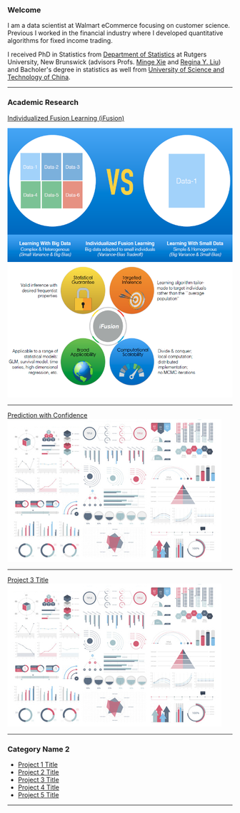 ### Welcome

I am a data scientist at Walmart eCommerce focusing on customer science. Previous I worked in the financial industry where I developed quantitative algorithms for fixed income trading.
  
	      
I received PhD in Statistics from <a href="http://stat.rutgers.edu/"> Department of Statistics</a> at Rutgers University, New Brunswick</a> (advisors Profs. <a href="http://www.stat.rutgers.edu/home/mxie/">Minge Xie</a> and <a href="http://www.stat.rutgers.edu/joomlatools-files/docman-files/Liu-CV-05-2015.pdf">Regina Y. Liu</a>) and Bacholer's degree in statistics as well from <a href="http://www.ustc.edu.cn/">University of Science and Technology of China</a>.

---

### Academic Research 

[Individualized Fusion Learning (iFusion)](/sample_page)

<img src="images/idea.png?raw=true" width="600" height="300"/>

<img src="images/pros.png?raw=true" width="600" height="300"/>

---
[Prediction with Confidence](/pdf/sample_presentation.pdf)
<img src="images/dummy_thumbnail.jpg?raw=true"/>

---
[Project 3 Title](http://example.com/)
<img src="images/dummy_thumbnail.jpg?raw=true"/>

---

### Category Name 2

- [Project 1 Title](http://example.com/)
- [Project 2 Title](http://example.com/)
- [Project 3 Title](http://example.com/)
- [Project 4 Title](http://example.com/)
- [Project 5 Title](http://example.com/)

---

